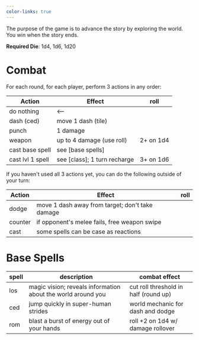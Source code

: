 ```yaml
---
color-links: true
---
```


<!-- Links: [Weapons](Weapons.md) | [Dragon Class](Classes/Dragon.md) | [Griffin Class](Classes/Griffin.md) | [Hydra Class](Classes/Hydra.md) -->

The purpose of the game is to advance the story by exploring the world. You win when the story ends.

**Required Die**: 1d4, 1d6, 1d20

# Combat

For each round, for each player, perform 3 actions in any order:

| Action           | Effect                       | roll      |
| -                | -                            | -         |
| do nothing       | <--                          |           |
| dash (ced)       | move 1 dash (tile)           |           |
| punch            | 1 damage                     |           |
| weapon           | up to 4 damage (use roll)    | 2+ on 1d4 |
| cast base spell  | see [base spells]            |           |
| cast lvl 1 spell | see [class]; 1 turn recharge | 3+ on 1d6 |

<!-- | cast spell 2    | see [class]; 3 turn recharge | 3+ on 1d6   | -->
<!-- | cast special    | see [class]; 1 day recharge  | 6+ on 1d20  | -->
<!-- | cast ultimate   | 1 per campaign             | always land | -->

If you haven't used all 3 actions yet, you can do the following outside of your turn:

| Action  | Effect                                          | roll |
| -       | -                                               | -    |
| dodge   | move 1 dash away from target; don't take damage |      |
| counter | if opponent's melee fails, free weapon swipe    |      |
| cast    | some spells can be case as reactions            |      |

# Base Spells

| spell | description                                                  | combat effect                         |
| -     | -                                                            | -                                     |
| los   | magic vision; reveals information about the world around you | cut roll threshold in half (round up) |
| ced   | jump quickly in super-human strides                          | world mechanic for dash and dodge     |
| rom   | blast a burst of energy out of your hands                    | roll +2 on 1d4 w/ damage rollover     |





